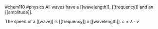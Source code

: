 #chem110 #physics 
All waves have a [[wavelength]], [[frequency]] and an [[amplitude]]. 

The speed of a [[wave]] is [[frequency]] x [[wavelength]].
$c=\lambda \cdot v$ 


